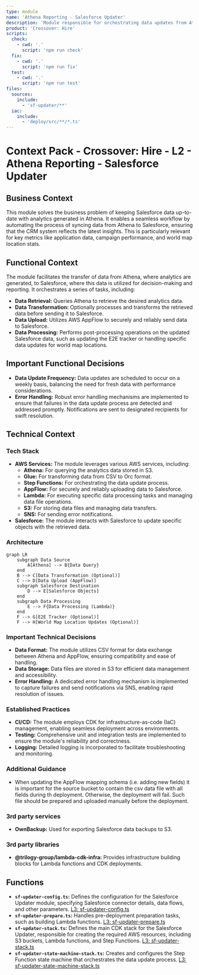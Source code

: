 ```yaml
---
type: module
name: 'Athena Reporting - Salesforce Updater'
description: 'Module responsible for orchestrating data updates from Athena to Salesforce.'
product: 'Crossover: Hire'
scripts:
  check:
    - cwd: '.'
      script: 'npm run check'
  fix:
    - cwd: '.'
      script: 'npm run fix'
  test:
    - cwd: '.'
      script: 'npm run test'
files:
  sources:
    include:
      - 'sf-updater/**'
  iac:
    include:
      - 'deploy/src/**/*.ts'
---
```


# Context Pack - Crossover: Hire - L2 - Athena Reporting - Salesforce Updater

## Business Context

This module solves the business problem of keeping Salesforce data up-to-date with analytics generated in Athena. It enables a seamless workflow by automating the process of syncing data from Athena to Salesforce, ensuring that the CRM system reflects the latest insights. This is particularly relevant for key metrics like application data, campaign performance, and world map location stats.

## Functional Context

The module facilitates the transfer of data from Athena, where analytics are generated, to Salesforce, where this data is utilized for decision-making and reporting. It orchestrates a series of tasks, including:

- **Data Retrieval:** Queries Athena to retrieve the desired analytics data.
- **Data Transformation:** Optionally processes and transforms the retrieved data before sending it to Salesforce.
- **Data Upload:** Utilizes AWS AppFlow to securely and reliably send data to Salesforce.
- **Data Processing:** Performs post-processing operations on the updated Salesforce data, such as updating the E2E tracker or handling specific data updates for world map locations.

## Important Functional Decisions

- **Data Update Frequency:** Data updates are scheduled to occur on a weekly basis, balancing the need for fresh data with performance considerations.
- **Error Handling:** Robust error handling mechanisms are implemented to ensure that failures in the data update process are detected and addressed promptly. Notifications are sent to designated recipients for swift resolution.

## Technical Context

### Tech Stack

- **AWS Services:** The module leverages various AWS services, including:
  - **Athena:** For querying the analytics data stored in S3.
  - **Glue:** For transforming data from CSV to Orc format.
  - **Step Functions:** For orchestrating the data update process.
  - **AppFlow:** For securely and reliably uploading data to Salesforce.
  - **Lambda:** For executing specific data processing tasks and managing data file operations.
  - **S3:** For storing data files and managing data transfers.
  - **SNS:** For sending error notifications.
- **Salesforce:** The module interacts with Salesforce to update specific objects with the retrieved data.

### Architecture

```mermaid
graph LR
    subgraph Data Source
        A[Athena] --> B{Data Query}
    end
    B --> C[Data Transformation (Optional)]
    C --> D[Data Upload (AppFlow)]
    subgraph Salesforce Destination
        D --> E[Salesforce Objects]
    end
    subgraph Data Processing
        E --> F{Data Processing (Lambda)}
    end
    F --> G[E2E Tracker (Optional)]
    F --> H[World Map Location Updates (Optional)]
```

### Important Technical Decisions

- **Data Format:** The module utilizes CSV format for data exchange between Athena and AppFlow, ensuring compatibility and ease of handling.
- **Data Storage:** Data files are stored in S3 for efficient data management and accessibility.
- **Error Handling:** A dedicated error handling mechanism is implemented to capture failures and send notifications via SNS, enabling rapid resolution of issues.

### Established Practices

- **CI/CD:** The module employs CDK for infrastructure-as-code (IaC) management, enabling seamless deployment across environments.
- **Testing:** Comprehensive unit and integration tests are implemented to ensure the module's reliability and correctness.
- **Logging:** Detailed logging is incorporated to facilitate troubleshooting and monitoring.

### Additional Guidance

- When updating the AppFlow mapping schema (i.e. adding new fields) it is important for the source bucket to contain the csv data file with all fields during th deployment. Otherwise, the deployment will fail. Such file should be prepared and uploaded manually before the deployment.

### 3rd party services

- **OwnBackup:** Used for exporting Salesforce data backups to S3.

### 3rd party libraries

- **@trilogy-group/lambda-cdk-infra:** Provides infrastructure building blocks for Lambda functions and CDK deployments.

## Functions

- **`sf-updater-config.ts`:** Defines the configuration for the Salesforce Updater module, specifying Salesforce connector details, data flows, and other parameters. [L3: sf-updater-config.ts](sf-updater-config.ts.md)
- **`sf-updater-prepare.ts`:** Handles pre-deployment preparation tasks, such as building Lambda functions. [L3: sf-updater-prepare.ts](sf-updater-prepare.ts.md)
- **`sf-updater-stack.ts`:** Defines the main CDK stack for the Salesforce Updater, responsible for creating the required AWS resources, including S3 buckets, Lambda functions, and Step Functions. [L3: sf-updater-stack.ts](sf-updater-stack.ts.md)
- **`sf-updater-state-machine-stack.ts`:** Creates and configures the Step Function state machine that orchestrates the data update process. [L3: sf-updater-state-machine-stack.ts](sf-updater-state-machine-stack.ts.md)
